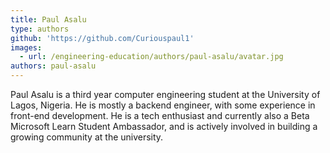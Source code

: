 ```yaml
---
title: Paul Asalu
type: authors
github: 'https://github.com/Curiouspaul1'
images:
  - url: /engineering-education/authors/paul-asalu/avatar.jpg
authors: paul-asalu
---
```

Paul Asalu is a third year computer engineering student at the University of Lagos, Nigeria. He is mostly a backend engineer, with some experience in front-end development. He is a tech enthusiast and currently also a Beta Microsoft Learn Student Ambassador, and is actively involved in building a growing community at the university.
